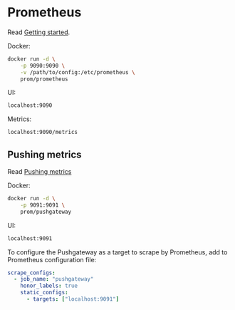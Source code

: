# Prometheus

Read [Getting started](https://prometheus.io/docs/prometheus/latest/getting_started/).

Docker:

```sh
docker run -d \
    -p 9090:9090 \
    -v /path/to/config:/etc/prometheus \
    prom/prometheus
```

UI:

```txt
localhost:9090
```

Metrics:

```txt
localhost:9090/metrics
```

## Pushing metrics

Read [Pushing metrics](https://prometheus.io/docs/instrumenting/pushing/)

Docker:

```sh
docker run -d \
    -p 9091:9091 \
    prom/pushgateway
```

UI:

```txt
localhost:9091
```

To configure the Pushgateway as a target to scrape by Prometheus,
add to Prometheus configuration file:

```yaml
scrape_configs:
  - job_name: "pushgateway"
    honor_labels: true
    static_configs:
      - targets: ["localhost:9091"]
```
